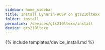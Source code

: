 ```yaml
---
sidebar: home_sidebar
title: Install Lynnrin-AOSP on gts210ltexx
folder: install
permalink: /devices/gts210ltexx/install
device: gts210ltexx
---
```

{% include templates/device_install.md %}
